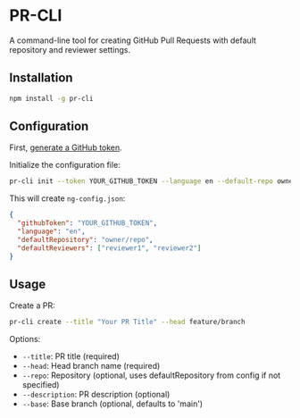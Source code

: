 # PR-CLI

A command-line tool for creating GitHub Pull Requests with default repository and reviewer settings.

## Installation

```bash
npm install -g pr-cli
```

## Configuration

First, [generate a GitHub token](./GITHUB_TOKEN_EN.md).

Initialize the configuration file:

```bash
pr-cli init --token YOUR_GITHUB_TOKEN --language en --default-repo owner/repo
```

This will create `ng-config.json`:

```json
{
  "githubToken": "YOUR_GITHUB_TOKEN",
  "language": "en",
  "defaultRepository": "owner/repo",
  "defaultReviewers": ["reviewer1", "reviewer2"]
}
```

## Usage

Create a PR:

```bash
pr-cli create --title "Your PR Title" --head feature/branch
```

Options:

- `--title`: PR title (required)
- `--head`: Head branch name (required)
- `--repo`: Repository (optional, uses defaultRepository from config if not specified)
- `--description`: PR description (optional)
- `--base`: Base branch (optional, defaults to 'main')

